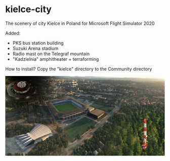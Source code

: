 # kielce-city

The scenery of city Kielce in Poland for Microsoft Flight Simulator 2020

Added:
- PKS bus station building
- Suzuki Arena stadium
- Radio mast on the Telegraf mountain
- "Kadzielnia" amphitheater + terraforming


How to install?
Copy the "kielce" directory to the Community directory

![alt text](kielce_msfs.jpg)
